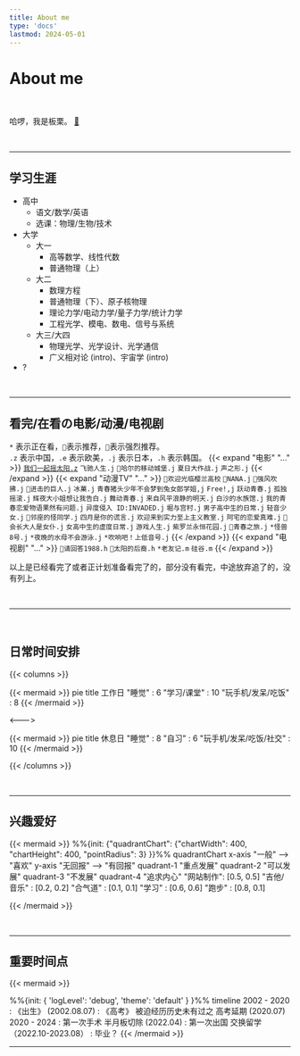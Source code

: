 ```yaml
---
title: About me
type: 'docs'
lastmod: 2024-05-01
---
```


# About me

<br>


哈啰，我是板栗。 [📓](../diary)


<br>



---

## 学习生涯

- 高中
  - 语文/数学/英语
  - 选课：物理/生物/技术
- 大学
  - 大一
    - 高等数学、线性代数
    - 普通物理（上）
  - 大二
    - 数理方程
    - 普通物理（下）、原子核物理 
    - 理论力学/电动力学/量子力学/统计力学
    - 工程光学、模电、数电、信号与系统
  - 大三/大四
    - 物理光学、光学设计、光学通信
    - 广义相对论 (intro)、宇宙学 (intro)
- ?
<br>

---

## 看完/在看の电影/动漫/电视剧
`*` 表示正在看，`🔸`表示推荐，`🔶`表示强烈推荐。<br>
`.z` 表示中国，`.e` 表示欧美，`.j` 表示日本，`.h` 表示韩国。
{{< expand "电影" "..." >}}
[`我们一起摇太阳.z`](../posts/y24-4-womenyiqiyaotaiyang) `飞驰人生.j` `🔶哈尔的移动城堡.j` `夏日大作战.j` `声之形.j`
{{< /expand >}}
{{< expand "动漫TV" "..." >}}
`🔶欢迎光临樱兰高校` `🔸NANA.j` `🔸强风吹拂.j` `🔶进击的巨人.j` `冰菓.j` `青春猪头少年不会梦到兔女郎学姐,j` `Free!,j` `跃动青春.j` `孤独摇滚.j` `辉夜大小姐想让我告白.j` `舞动青春.j` `来自风平浪静的明天.j` `白沙的水族馆.j` `我的青春恋爱物语果然有问题.j` `异度侵入 ID:INVADED.j` `堀与宫村.j` `男子高中生的日常.j` `轻音少女.j` `🔸邻座的怪同学.j` `四月是你的谎言.j` `欢迎来到实力至上主义教室.j` `阿宅的恋爱真难.j` `🔶会长大人是女仆.j` `女高中生的虚度日常.j` `游戏人生.j` `紫罗兰永恒花园.j` `🔶青春之旅.j`
`*怪兽8号.j` `*夜晚的水母不会游泳.j` `*吹响吧！上低音号.j` 
{{< /expand >}}
{{< expand "电视剧" "..." >}}
`🔶请回答1988.h` `🔸太阳的后裔.h` `*老友记.m` `硅谷.m`
{{< /expand >}}

以上是已经看完了或者正计划准备看完了的，部分没有看完，中途放弃追了的，没有列上。

<br>

---

<br>

## 日常时间安排

{{< columns >}} <!-- begin columns block -->

{{< mermaid >}}
pie title 工作日
    "睡觉" : 6
    "学习/课堂" : 10
    "玩手机/发呆/吃饭" : 8
{{< /mermaid >}}

<---> <!-- magic separator, between columns -->

{{< mermaid >}}
pie title 休息日
    "睡觉" : 8
    "自习" : 6
    "玩手机/发呆/吃饭/社交" : 10
{{< /mermaid >}}

{{< /columns >}}

<br>

---

## 兴趣爱好

{{< mermaid >}}
%%{init: {"quadrantChart": {"chartWidth": 400, "chartHeight": 400, "pointRadius": 3} }}%%
quadrantChart
  x-axis "一般" --> "喜欢"
  y-axis "无回报" --> "有回报"
    quadrant-1 "重点发展"
    quadrant-2 "可以发展"
    quadrant-3 "不发展"
    quadrant-4 "追求内心"
    "网站制作": [0.5, 0.5]
    "吉他/音乐" : [0.2, 0.2] 
    "合气道" : [0.1, 0.1]
    "学习" : [0.6, 0.6]
    "跑步" : [0.8, 0.1]

{{< /mermaid >}}

<br>

---

## 重要时间点

{{< mermaid >}}

%%{init: { 'logLevel': 'debug', 'theme': 'default' } }%%
    timeline
          2002 - 2020 : 《出生》 (2002.08.07)
                    : 《高考》 被迫经历历史未有过之 高考延期  (2020.07)
          2020 - 2024 : 第一次手术 半月板切除 (2022.04)
                    : 第一次出国 交换留学  （2022.10-2023.08）
                    : 毕业？
{{< /mermaid >}}

---



